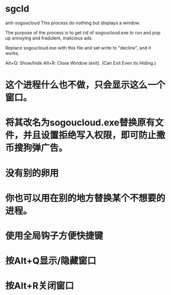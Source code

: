 # sgcld
anti-sogoucloud
This process do nothing but displays a window.

The purpose of the process is to get rid of sogoucloud.exe to run and pop up annoying and fradulent, malicious ads.

Replace sogoucloud.exe with this file and set write to "decline", and it works.

Alt+Q: Show/hide
Alt+R: Close Window (exit).
(Can Exit Even its Hiding.)

# 这个进程什么也不做，只会显示这么一个窗口。
# 将其改名为sogoucloud.exe替换原有文件，并且设置拒绝写入权限，即可防止撒币搜狗弹广告。
# 没有别的卵用
# 你也可以用在别的地方替换某个不想要的进程。
#
# 使用全局钩子方便快捷键
# 按Alt+Q显示/隐藏窗口
# 按Alt+R关闭窗口

